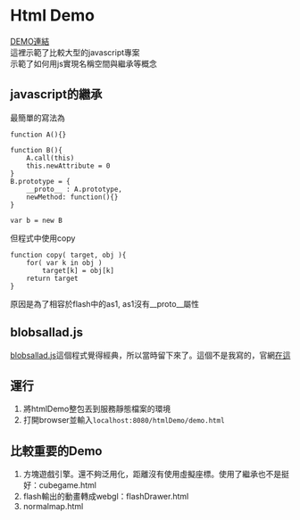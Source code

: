 # Html Demo

[DEMO連結](https://storage.googleapis.com/particle-resources/works/webglTest/demo.html)  
這裡示範了比較大型的javascript專案  
示範了如何用js實現名稱空間與繼承等概念

## javascript的繼承
最簡單的寫法為

    function A(){}
    
    function B(){
        A.call(this)
        this.newAttribute = 0
    }
    B.prototype = {
        __proto__ : A.prototype,
        newMethod: function(){}
    }
    
    var b = new B

但程式中使用copy

	function copy( target, obj ){
		for( var k in obj )
			target[k] = obj[k]
		return target
	}

原因是為了相容於flash中的as1, as1沒有__proto__屬性

## blobsallad.js
[blobsallad.js](lib/gameworks/blobsallad.js)這個程式覺得經典，所以當時留下來了。這個不是我寫的，官網[在這](https://blobsallad.se/)
## 運行
1. 將htmlDemo整包丟到服務靜態檔案的環境
1. 打開browser並輸入```localhost:8080/htmlDemo/demo.html```

## 比較重要的Demo

1. 方塊遊戲引擎。還不夠泛用化，距離沒有使用虛擬座標。使用了繼承也不是挺好：cubegame.html
1. flash輸出的動畫轉成webgl：flashDrawer.html
1. normalmap.html
